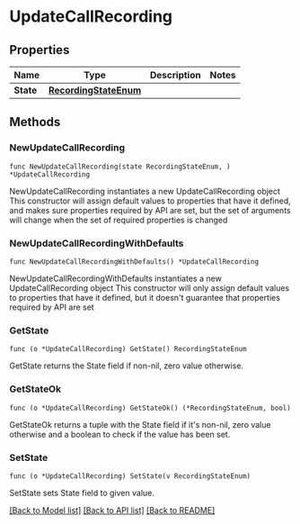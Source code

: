 # UpdateCallRecording

## Properties

Name | Type | Description | Notes
------------ | ------------- | ------------- | -------------
**State** | [**RecordingStateEnum**](RecordingStateEnum.md) |  | 

## Methods

### NewUpdateCallRecording

`func NewUpdateCallRecording(state RecordingStateEnum, ) *UpdateCallRecording`

NewUpdateCallRecording instantiates a new UpdateCallRecording object
This constructor will assign default values to properties that have it defined,
and makes sure properties required by API are set, but the set of arguments
will change when the set of required properties is changed

### NewUpdateCallRecordingWithDefaults

`func NewUpdateCallRecordingWithDefaults() *UpdateCallRecording`

NewUpdateCallRecordingWithDefaults instantiates a new UpdateCallRecording object
This constructor will only assign default values to properties that have it defined,
but it doesn't guarantee that properties required by API are set

### GetState

`func (o *UpdateCallRecording) GetState() RecordingStateEnum`

GetState returns the State field if non-nil, zero value otherwise.

### GetStateOk

`func (o *UpdateCallRecording) GetStateOk() (*RecordingStateEnum, bool)`

GetStateOk returns a tuple with the State field if it's non-nil, zero value otherwise
and a boolean to check if the value has been set.

### SetState

`func (o *UpdateCallRecording) SetState(v RecordingStateEnum)`

SetState sets State field to given value.



[[Back to Model list]](../README.md#documentation-for-models) [[Back to API list]](../README.md#documentation-for-api-endpoints) [[Back to README]](../README.md)


